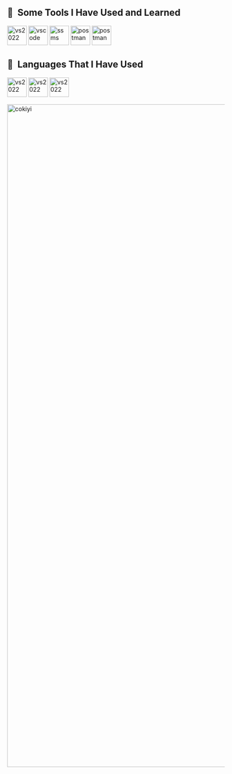 




<h2> 🚀 &nbsp;Some Tools I Have Used and Learned</h2>
<p align="left">
<img src="https://upload.wikimedia.org/wikipedia/commons/2/2c/Visual_Studio_Icon_2022.svg" alt="vs2022" width="45" height="45"/>
<img src="https://cdn.jsdelivr.net/gh/devicons/devicon/icons/vscode/vscode-original.svg" alt="vscode" width="45" height="45"/>
<img src="https://upload.wikimedia.org/wikipedia/en/b/bc/MSSQL_SSMS_21_icon.png" alt="ssms" width="45" height="45"/>
<img src="https://www.svgrepo.com/show/354202/postman-icon.svg" alt="postman" width="45" height="45"/>
<img src="https://upload.wikimedia.org/wikipedia/commons/e/e9/Notion-logo.svg" alt="postman" width="45" height="45"/>
</p>

<h2> 🚀 &nbsp;Languages That I Have Used</h2>
<p align="left">
<img src="https://img.icons8.com/?size=100&id=1BC75jFEBED6&format=png&color=000000" alt="vs2022" width="45" height="45"/>
<img src="https://upload.wikimedia.org/wikipedia/commons/c/c3/Python-logo-notext.svg" alt="vs2022" width="45" height="45"/>
<img src="https://www.svgrepo.com/show/331760/sql-database-generic.svg" alt="vs2022" width="45" height="45"/>
</p>

<img width="1024" height="1536" alt="cokiyi" src="https://github.com/user-attachments/assets/1c3e7185-34e9-4129-8169-0203e6021306" />

